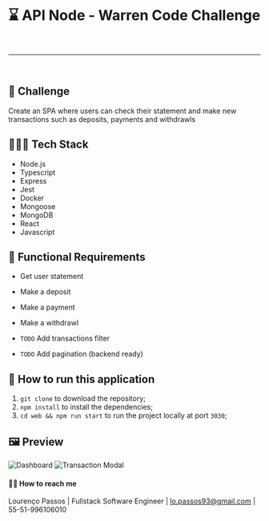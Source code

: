 # ⌛️ API Node - Warren Code Challenge

<br>

----

<br>

## 🚀 Challenge
Create an SPA where users can check their statement and make new transactions such as deposits, payments and withdrawls

## 👨🏽‍💻 Tech Stack
- Node.js
- Typescript
- Express
- Jest
- Docker
- Mongoose
- MongoDB
- React
- Javascript

## 📝 Functional Requirements
- Get user statement
- Make a deposit
- Make a payment
- Make a withdrawl

- `TODO` Add transactions filter
- `TODO` Add pagination (backend ready)

## 🚙 How to run this application

1. `git clone` to download the repository;
2. `npm install` to install the dependencies;
3. `cd web && npm run start` to run the project locally at port `3030`;

## 🖼️ Preview

![Dashboard](https://imgur.com/FkIPpjw)
![Transaction Modal](https://imgur.com/Pg8gJ8D)



#### 👋🏽 How to reach me

Lourenço Passos | Fullstack Software Engineer | lo.passos93@gmail.com | 55-51-996106010





